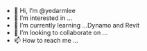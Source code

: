 - 👋 Hi, I’m @yedarmlee
- 👀 I’m interested in ...
- 🌱 I’m currently learning ...Dynamo and Revit
- 💞️ I’m looking to collaborate on ...
- 📫 How to reach me ...

<!---
yedarmlee/yedarmlee is a ✨ special ✨ repository because its `README.md` (this file) appears on your GitHub profile.
You can click the Preview link to take a look at your changes.
--->
